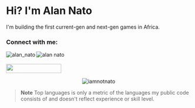 <h1 align="left">Hi? I'm Alan Nato</h1>
<p align="left">I'm building the first current-gen and next-gen games in Africa.</p>


<h3 align="left">Connect with me:</h3>
<p align="left">
<a href="https://twitter.com/alan_nato" target="blank"><img align="left" src="https://img.shields.io/badge/LinkedIn-0077B5?style=for-the-badge&logo=linkedin&logoColor=white" alt="alan_nato"/></a>
<a href="https://www.linkedin.com/in/alan-nato/" target="blank"><img align="left" src="https://img.shields.io/badge/Twitter-1DA1F2?style=for-the-badge&logo=twitter&logoColor=white" alt="alan nato"/></a>
 
 <br>
 <br>

<img src="https://komarev.com/ghpvc/?username=iamnotnato&label=Profile%20views&color=0e75b6&style=plastic" alt="" height=25px, width=150px/> 

<p align="center"><img align="centre" src="https://github-readme-stats.vercel.app/api/top-langs?username=iamnotnato&show_icons=true&locale=en&layout=compact&hide=css,javascript,scss" alt="iamnotnato" /></p>

> **Note** Top languages is only a metric of the languages my public code consists of and doesn't reflect experience or skill level.



